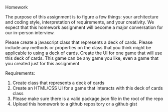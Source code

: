 Homework

The purpose of this assignment is to figure a few things: your architecture and coding style, interpretation of requirements, and your creativity. We expect that this homework assignment will become a major conversation for our in-person interview.

Please create a javascript class that represents a deck of cards. Please include any methods or properties on the class that you think might be applicable to using a deck of cards. Create the UI for one game that will use this deck of cards. This game can be any game you like, even a game that you created just for this assignment

Requirements:

1. Create class that represents a deck of cards
2. Create an HTML/CSS UI for a game that interacts with this deck of cards class
3. Please make sure there is a valid package.json file in the root of the repo
4. Upload this homework to a github repository or a github gist